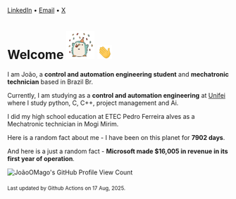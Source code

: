 [LinkedIn](https://www.linkedin.com/in/joão-pedro-gozzoli-b95641301/) &bull;
[Email](joaopedrogozzoli@gmail.com) &bull;
[X](https://x.com/jpp12prado)

# Welcome <img src="happy.gif" height="64px" /> <img src="wave.gif" height="32px" />

I am João, a  **control and automation engineering student** and **mechatronic technician** based in Brazil Br.

Currently, I am studying as a **control and automation engineering** at [Unifei](https://unifei.edu.br) where I study python, C, C++, project management and Ai.

I did my high school education at ETEC Pedro Ferreira alves as a Mechatronic technician in Mogi Mirim.

Here is a random fact about me - I have been on this planet for **7902 days**.

And here is a just a random fact -  **Microsoft made $16,005 in revenue in its first year of operation**.

![JoãoOMago's GitHub Profile View Count](https://komarev.com/ghpvc/?username=JoaoOMago)

<sub>Last updated by Github Actions on 17 Aug, 2025.</sub>
